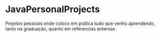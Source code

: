 # JavaPersonalProjects
Projetos pessoais onde coloco em prática tudo que venho aprendendo, tanto na graduação, quanto em referencias externas
